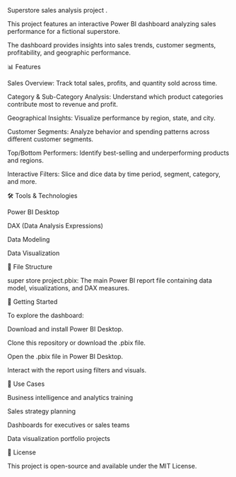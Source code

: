 Superstore sales analysis project .

This project features an interactive Power BI dashboard analyzing sales performance for a fictional superstore. 

The dashboard provides insights into sales trends, customer segments, profitability, and geographic performance.

📊 Features

Sales Overview: Track total sales, profits, and quantity sold across time.

Category & Sub-Category Analysis: Understand which product categories contribute most to revenue and profit.

Geographical Insights: Visualize performance by region, state, and city.

Customer Segments: Analyze behavior and spending patterns across different customer segments.

Top/Bottom Performers: Identify best-selling and underperforming products and regions.

Interactive Filters: Slice and dice data by time period, segment, category, and more.

🛠 Tools & Technologies

Power BI Desktop

DAX (Data Analysis Expressions)

Data Modeling

Data Visualization

📁 File Structure

super store project.pbix:
The main Power BI report file containing data model, visualizations, and DAX measures.

🚀 Getting Started

To explore the dashboard:

Download and install Power BI Desktop.

Clone this repository or download the .pbix file.

Open the .pbix file in Power BI Desktop.

Interact with the report using filters and visuals.

📌 Use Cases

Business intelligence and analytics training

Sales strategy planning

Dashboards for executives or sales teams

Data visualization portfolio projects

📄 License

This project is open-source and available under the MIT License.
